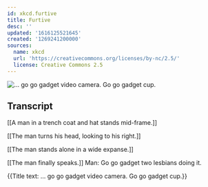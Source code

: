 ```yaml
---
id: xkcd.furtive
title: Furtive
desc: ''
updated: '1616125521645'
created: '1269241200000'
sources:
  name: xkcd
  url: 'https://creativecommons.org/licenses/by-nc/2.5/'
  license: Creative Commons 2.5
---
```

![... go go gadget video camera.  Go go gadget cup.](https://imgs.xkcd.com/comics/furtive.png)

## Transcript
[[A man in a trench coat and hat stands mid-frame.]]

[[The man turns his head, looking to his right.]]

[[The man stands alone in a wide expanse.]]

[[The man finally speaks.]]
Man: Go go gadget two lesbians doing it.

{{Title text: ... go go gadget video camera.  Go go gadget cup.}}
